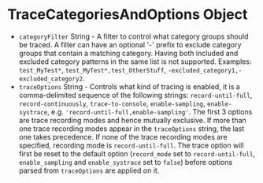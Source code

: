 # TraceCategoriesAndOptions Object

* `categoryFilter` String - A filter to control what category groups
  should be traced. A filter can have an optional '-' prefix to exclude
  category groups that contain a matching category. Having both included
  and excluded category patterns in the same list is not supported. Examples:
  `test_MyTest*`, `test_MyTest*,test_OtherStuff`, `-excluded_category1,-excluded_category2`.
* `traceOptions` String - Controls what kind of tracing is enabled,
  it is a comma-delimited sequence of the following strings:
  `record-until-full`, `record-continuously`, `trace-to-console`, `enable-sampling`, `enable-systrace`,
  e.g. `'record-until-full,enable-sampling'`.
  The first 3 options are trace recording modes and hence mutually exclusive.
  If more than one trace recording modes appear in the `traceOptions` string,
  the last one takes precedence. If none of the trace recording modes are
  specified, recording mode is `record-until-full`.
  The trace option will first be reset to the default option (`record_mode` set
  to `record-until-full`, `enable_sampling` and `enable_systrace`
  set to `false`) before options parsed from `traceOptions` are applied on it.
